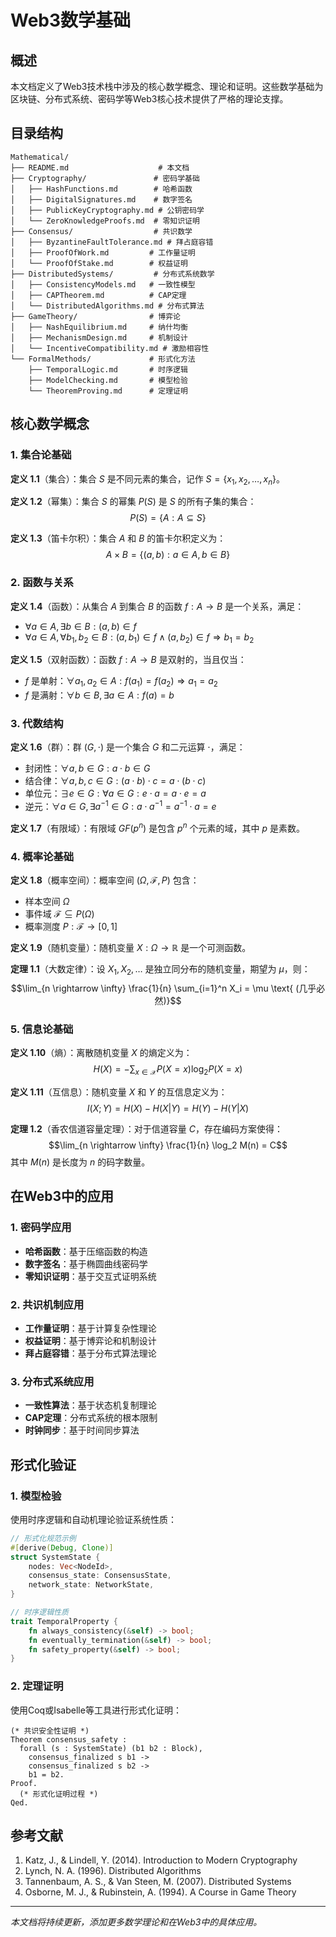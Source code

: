 # Web3数学基础

## 概述

本文档定义了Web3技术栈中涉及的核心数学概念、理论和证明。这些数学基础为区块链、分布式系统、密码学等Web3核心技术提供了严格的理论支撑。

## 目录结构

```
Mathematical/
├── README.md                    # 本文档
├── Cryptography/               # 密码学基础
│   ├── HashFunctions.md        # 哈希函数
│   ├── DigitalSignatures.md    # 数字签名
│   ├── PublicKeyCryptography.md # 公钥密码学
│   └── ZeroKnowledgeProofs.md  # 零知识证明
├── Consensus/                  # 共识数学
│   ├── ByzantineFaultTolerance.md # 拜占庭容错
│   ├── ProofOfWork.md         # 工作量证明
│   └── ProofOfStake.md        # 权益证明
├── DistributedSystems/         # 分布式系统数学
│   ├── ConsistencyModels.md   # 一致性模型
│   ├── CAPTheorem.md          # CAP定理
│   └── DistributedAlgorithms.md # 分布式算法
├── GameTheory/                # 博弈论
│   ├── NashEquilibrium.md     # 纳什均衡
│   ├── MechanismDesign.md     # 机制设计
│   └── IncentiveCompatibility.md # 激励相容性
└── FormalMethods/             # 形式化方法
    ├── TemporalLogic.md       # 时序逻辑
    ├── ModelChecking.md       # 模型检验
    └── TheoremProving.md      # 定理证明
```

## 核心数学概念

### 1. 集合论基础

**定义 1.1**（集合）：集合 $S$ 是不同元素的集合，记作 $S = \{x_1, x_2, \ldots, x_n\}$。

**定义 1.2**（幂集）：集合 $S$ 的幂集 $P(S)$ 是 $S$ 的所有子集的集合：
$$P(S) = \{A : A \subseteq S\}$$

**定义 1.3**（笛卡尔积）：集合 $A$ 和 $B$ 的笛卡尔积定义为：
$$A \times B = \{(a, b) : a \in A, b \in B\}$$

### 2. 函数与关系

**定义 1.4**（函数）：从集合 $A$ 到集合 $B$ 的函数 $f: A \rightarrow B$ 是一个关系，满足：

- $\forall a \in A, \exists b \in B : (a, b) \in f$
- $\forall a \in A, \forall b_1, b_2 \in B : (a, b_1) \in f \land (a, b_2) \in f \Rightarrow b_1 = b_2$

**定义 1.5**（双射函数）：函数 $f: A \rightarrow B$ 是双射的，当且仅当：

- $f$ 是单射：$\forall a_1, a_2 \in A : f(a_1) = f(a_2) \Rightarrow a_1 = a_2$
- $f$ 是满射：$\forall b \in B, \exists a \in A : f(a) = b$

### 3. 代数结构

**定义 1.6**（群）：群 $(G, \cdot)$ 是一个集合 $G$ 和二元运算 $\cdot$，满足：

- 封闭性：$\forall a, b \in G : a \cdot b \in G$
- 结合律：$\forall a, b, c \in G : (a \cdot b) \cdot c = a \cdot (b \cdot c)$
- 单位元：$\exists e \in G : \forall a \in G : e \cdot a = a \cdot e = a$
- 逆元：$\forall a \in G, \exists a^{-1} \in G : a \cdot a^{-1} = a^{-1} \cdot a = e$

**定义 1.7**（有限域）：有限域 $GF(p^n)$ 是包含 $p^n$ 个元素的域，其中 $p$ 是素数。

### 4. 概率论基础

**定义 1.8**（概率空间）：概率空间 $(\Omega, \mathcal{F}, P)$ 包含：

- 样本空间 $\Omega$
- 事件域 $\mathcal{F} \subseteq P(\Omega)$
- 概率测度 $P: \mathcal{F} \rightarrow [0, 1]$

**定义 1.9**（随机变量）：随机变量 $X: \Omega \rightarrow \mathbb{R}$ 是一个可测函数。

**定理 1.1**（大数定律）：设 $X_1, X_2, \ldots$ 是独立同分布的随机变量，期望为 $\mu$，则：
$$\lim_{n \rightarrow \infty} \frac{1}{n} \sum_{i=1}^n X_i = \mu \text{ (几乎必然)}$$

### 5. 信息论基础

**定义 1.10**（熵）：离散随机变量 $X$ 的熵定义为：
$$H(X) = -\sum_{x \in \mathcal{X}} P(X = x) \log_2 P(X = x)$$

**定义 1.11**（互信息）：随机变量 $X$ 和 $Y$ 的互信息定义为：
$$I(X; Y) = H(X) - H(X|Y) = H(Y) - H(Y|X)$$

**定理 1.2**（香农信道容量定理）：对于信道容量 $C$，存在编码方案使得：
$$\lim_{n \rightarrow \infty} \frac{1}{n} \log_2 M(n) = C$$
其中 $M(n)$ 是长度为 $n$ 的码字数量。

## 在Web3中的应用

### 1. 密码学应用

- **哈希函数**：基于压缩函数的构造
- **数字签名**：基于椭圆曲线密码学
- **零知识证明**：基于交互式证明系统

### 2. 共识机制应用

- **工作量证明**：基于计算复杂性理论
- **权益证明**：基于博弈论和机制设计
- **拜占庭容错**：基于分布式算法理论

### 3. 分布式系统应用

- **一致性算法**：基于状态机复制理论
- **CAP定理**：分布式系统的根本限制
- **时钟同步**：基于时间同步算法

## 形式化验证

### 1. 模型检验

使用时序逻辑和自动机理论验证系统性质：

```rust
// 形式化规范示例
#[derive(Debug, Clone)]
struct SystemState {
    nodes: Vec<NodeId>,
    consensus_state: ConsensusState,
    network_state: NetworkState,
}

// 时序逻辑性质
trait TemporalProperty {
    fn always_consistency(&self) -> bool;
    fn eventually_termination(&self) -> bool;
    fn safety_property(&self) -> bool;
}
```

### 2. 定理证明

使用Coq或Isabelle等工具进行形式化证明：

```coq
(* 共识安全性证明 *)
Theorem consensus_safety :
  forall (s : SystemState) (b1 b2 : Block),
    consensus_finalized s b1 ->
    consensus_finalized s b2 ->
    b1 = b2.
Proof.
  (* 形式化证明过程 *)
Qed.
```

## 参考文献

1. Katz, J., & Lindell, Y. (2014). Introduction to Modern Cryptography
2. Lynch, N. A. (1996). Distributed Algorithms
3. Tannenbaum, A. S., & Van Steen, M. (2007). Distributed Systems
4. Osborne, M. J., & Rubinstein, A. (1994). A Course in Game Theory

---

*本文档将持续更新，添加更多数学理论和在Web3中的具体应用。*
